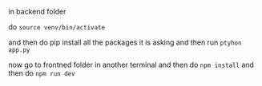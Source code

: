 in backend folder 

do 
`source venv/bin/activate`

and then do pip install all the packages it is asking and then run `ptyhon app.py`

now go to frontned folder in another terminal and then do `npm install` and then do `npm run dev`

